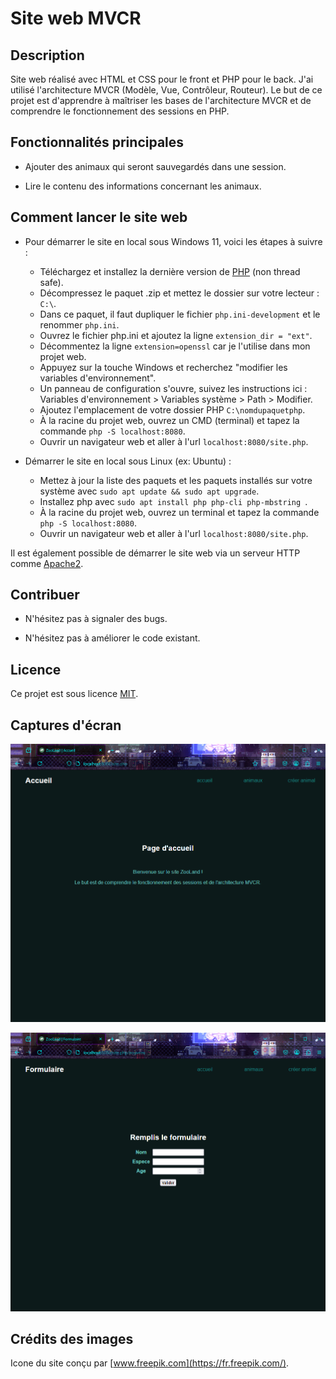 # Site web MVCR

## Description

Site web réalisé avec HTML et CSS pour le front et PHP pour le back. J'ai utilisé l'architecture MVCR (Modèle, Vue, Contrôleur, Routeur).
Le but de ce projet est d'apprendre à maîtriser les bases de l'architecture MVCR et de comprendre le fonctionnement des sessions en PHP.

## Fonctionnalités principales

+ Ajouter des animaux qui seront sauvegardés dans une session.

+ Lire le contenu des informations concernant les animaux.

## Comment lancer le site web

+ Pour démarrer le site en local sous Windows 11, voici les étapes à suivre :
    + Téléchargez et installez la dernière version de [PHP](https://windows.php.net/download/) (non thread safe).
    + Décompressez le paquet .zip et mettez le dossier sur votre lecteur : `C:\`.
    + Dans ce paquet, il faut dupliquer le fichier `php.ini-development` et le renommer `php.ini`.
    + Ouvrez le fichier php.ini et ajoutez la ligne `extension_dir = "ext"`.
    + Décommentez la ligne `extension=openssl` car je l'utilise dans mon projet web.
    + Appuyez sur la touche Windows et recherchez "modifier les variables d'environnement".
    + Un panneau de configuration s'ouvre, suivez les instructions ici : Variables d'environnement > Variables système > Path > Modifier.
    + Ajoutez l'emplacement de votre dossier PHP `C:\nomdupaquetphp`.
    + À la racine du projet web, ouvrez un CMD (terminal) et tapez la commande `php -S localhost:8080`.
    + Ouvrir un navigateur web et aller à l'url `localhost:8080/site.php`.

+ Démarrer le site en local sous Linux (ex: Ubuntu) :
    + Mettez à jour la liste des paquets et les paquets installés sur votre système avec `sudo apt update && sudo apt upgrade`.
    + Installez php avec `sudo apt install php php-cli php-mbstring `.
    + À la racine du projet web, ouvrez un terminal et tapez la commande `php -S localhost:8080`.
    + Ouvrir un navigateur web et aller à l'url `localhost:8080/site.php`.

Il est également possible de démarrer le site web via un serveur HTTP comme [Apache2](https://httpd.apache.org/docs/).

## Contribuer

+ N'hésitez pas à signaler des bugs.

+ N'hésitez pas à améliorer le code existant.

## Licence

Ce projet est sous licence [MIT](./LICENSE.md).

## Captures d'écran

![accueil](./screenshots/accueil.png)

![formulaire](./screenshots/zooland.png)

## Crédits des images

Icone du site conçu par [www.freepik.com](https://fr.freepik.com/).


